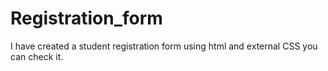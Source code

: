 # Registration_form
I have created a student registration form using html and external CSS you can check it. 
